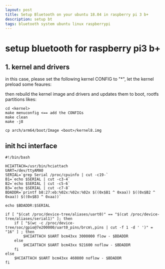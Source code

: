 ```yaml
---
layout: post
title: Setup Bluetooth on your ubuntu 18.04 in raspberry pi 3 b+
description: setup bt
tags: bluetooth system ubuntu linux raspberrypi
---
```

# setup bluetooth for raspberry pi3 b+
## 1. kernel and drivers
in this case, please set the following kernel CONFIG to "*", let the kernel preload some feaures:

then rebuild the kernel image and drivers and updates them to boot, rootfs partitions likes:
```shell
cd <kernel>
make menuconfig <== add the CONFIGs
make clean
make -j8

cp arch/arm64/boot/Image <boot>/kernel8.img
```

## init hci interface
```shell
#!/bin/bash

HCIATTACH=/usr/bin/hciattach
UART=/dev/ttyAMA0
SERIAL=`grep Serial /proc/cpuinfo | cut -c19-`
B1=`echo $SERIAL | cut -c3-4`
B2=`echo $SERIAL | cut -c5-6`
B3=`echo $SERIAL | cut -c7-8`
BDADDR=`printf b8:27:eb:%02x:%02x:%02x $((0x$B1 ^ 0xaa)) $((0x$B2 ^ 0xaa)) $((0x$B3 ^ 0xaa))`

echo $BDADDR:$SERIAL

if [ "$(cat /proc/device-tree/aliases/uart0)" == "$(cat /proc/device-tree/aliases/serial1)" ]; then
	if [ "$(wc -c /proc/device-tree/soc/gpio@7e200000/uart0_pins/brcm\,pins | cut -f 1 -d ' ')" = "16" ] ; then
		$HCIATTACH $UART bcm43xx 3000000 flow - $BDADDR
	else
		$HCIATTACH $UART bcm43xx 921600 noflow - $BDADDR
	fi
else
	$HCIATTACH $UART bcm43xx 460800 noflow - $BDADDR
fi

```
